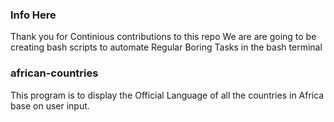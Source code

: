 ### Info Here
  Thank you for Continious contributions to this repo
  We are are going to be creating bash scripts to automate
  Regular Boring Tasks in the bash terminal

### african-countries
This program is to display the Official Language of all the countries in Africa base on user input.
